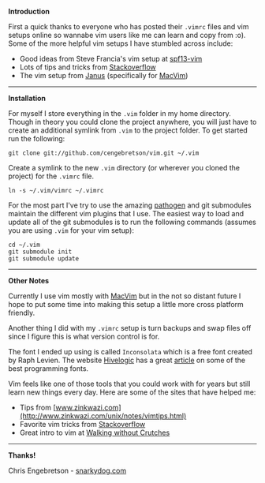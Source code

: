 **Introduction**

First a quick thanks to everyone who has posted their `.vimrc` files and vim setups online so wannabe vim users like me can learn and copy from :o). Some of the more helpful vim setups I have stumbled across include:
	
* Good ideas from Steve Francia's vim setup at [spf13-vim](https://github.com/spf13/spf13-vim)
* Lots of tips and tricks from [Stackoverflow](http://stackoverflow.com/questions/tagged/vim?sort=votes&pagesize=50)
* The vim setup from [Janus](https://github.com/carlhuda/janus) (specifically for [MacVim](http://code.google.com/p/macvim/))

----

**Installation**

For myself I store everything in the  `.vim` folder in my home directory. Though in theory you could clone the project anywhere, you will just have to create an additional symlink from `.vim` to the project folder. To get started run the following:

    git clone git://github.com/cengebretson/vim.git ~/.vim

Create a symlink to the new `.vim` directory (or wherever you cloned the project) for the `.vimrc` file.

    ln -s ~/.vim/vimrc ~/.vimrc
    
For the most part I've try to use the amazing [pathogen](https://github.com/tpope/vim-pathogen) and git submodules maintain the different vim plugins that I use. The easiest way to load and update all of the git submodules is to run the following commands (assumes you are using `.vim` for your vim setup):

    cd ~/.vim
    git submodule init
    git submodule update

----

**Other Notes**

Currently I use vim mostly with [MacVim](http://code.google.com/p/macvim/) but in the not so distant future I hope to put some time into making this setup a little more cross platform friendly.

Another thing I did with my `.vimrc` setup is turn backups and swap files off since I figure this is what version control is for. 

The font I ended up using is called `Inconsolata` which is a free font created by Raph Levien. The website [Hivelogic](http://hivelogic.com/) has a great [article](http://hivelogic.com/articles/top-10-programming-fonts/) on some of the best programming fonts.

Vim feels like one of those tools that you could work with for years but still learn new things every day. Here are some of the sites that have helped me:

* Tips from [www.zinkwazi.com](http://www.zinkwazi.com/unix/notes/vimtips.html)
* Favorite vim tricks from [Stackoverflow](http://stackoverflow.com/questions/726894/what-are-the-dark-corners-of-vim-your-mom-never-told-you-about)
* Great intro to vim at [Walking without Crutches](http://walking-without-crutches.heroku.com/)

----

**Thanks!**

Chris Engebretson - [snarkydog.com](http://www.snarkydog.com)

